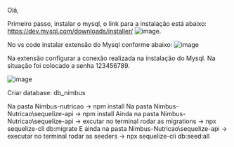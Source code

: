 Olá,

Primeiro passo, instalar o mysql, o link para a instalação está abaixo:
https://dev.mysql.com/downloads/installer/
![image](https://github.com/user-attachments/assets/1efcc864-e47e-45ec-aae4-e1fac2745da5).

No vs code instalar extensão do Mysql conforme abaixo:
![image](https://github.com/user-attachments/assets/ec398aaa-6785-45da-8ec4-2f14c5e4cfcf)

Na extensão configurar a conexão realizada na instalação do Mysql. Na situação foi colocado a senha 123456789.

![image](https://github.com/user-attachments/assets/512e35a2-7644-458e-ae83-7f6ea6020748)

Criar database: db_nimbus

Na pasta Nimbus-nutricao -> npm install
Na pasta Nimbus-Nutricao\sequelize-api -> npm install
Ainda na pasta Nimbus-Nutricao\sequelize-api -> excutar no terminal rodar as migrations -> npx sequelize-cli db:migrate
E ainda na pasta Nimbus-Nutricao\sequelize-api -> executar no terminal rodar as seeders -> npx sequelize-cli db:seed:all


